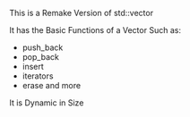 This is a Remake Version of std::vector

It has the Basic Functions of a Vector Such as: 
- push_back
- pop_back
- insert 
- iterators
- erase 
and more

It is Dynamic in Size
